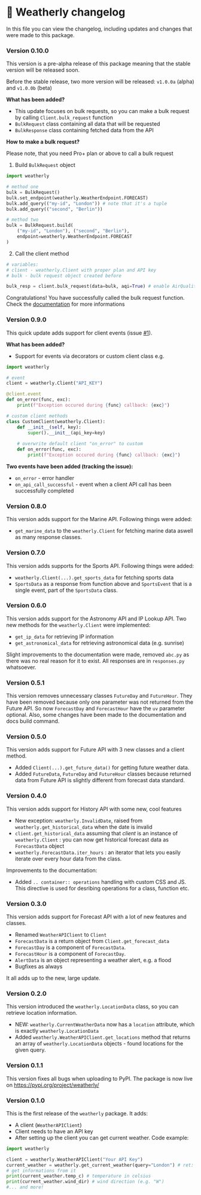 # 📜 Weatherly changelog
In this file you can view the changelog, including updates and changes that were made to this package.

### Version 0.10.0
This version is a pre-alpha release of this package meaning that the stable version will be released soon.

Before the stable release, two more version will be released: ``v1.0.0a`` (alpha) and ``v1.0.0b`` (beta)

**What has been added?**
* This update focuses on bulk requests, so you can make a bulk request by calling `Client.bulk_request` function
* `BulkRequest` class containing all data that will be requested
* `BulkResponse` class containing fetched data from the API

**How to make a bulk request?**

Please note, that you need Pro+ plan or above to call a bulk request

1. Build `BulkRequest` object
```py
import weatherly

# method one
bulk = BulkRequest()
bulk.set_endpoint(weatherly.WeatherEndpoint.FORECAST)
bulk.add_query(("my-id", "London")) # note that it's a tuple
bulk.add_query(("second", "Berlin"))

# method two
bulk = BulkRequest.build(
    ("my-id", "London"), ("second", "Berlin"),
    endpoint=weatherly.WeatherEndpoint.FORECAST
)
```
2. Call the client method
```py
# variables:
# client - weatherly.Client with proper plan and API key
# bulk - bulk request object created before

bulk_resp = client.bulk_request(data=bulk, aqi=True) # enable AirQuality data
```

Congratulations! You have successfully called the bulk request function. Check the [documentation](https://weatherly.rtfd.io/en/latest) for more informations

### Version 0.9.0
This quick update adds support for client events (issue [#1](https://github.com/konradsic/weatherly/issues/1)).

**What has been added?**
* Support for events via decorators or custom client class e.g.
```py
import weatherly

# event
client = weatherly.Client("API_KEY")

@client.event
def on_error(func, exc):
    print(f"Exception occured during {func} callback: {exc}")

# custom client methods
class CustomClient(weatherly.Client):
    def __init__(self, key):
        super().__init__(api_key=key)
    
    # overwrite default client "on_error" to custom
    def on_error(func, exc):
        print(f"Exception occured during {func} callback: {exc}")
```

**Two events have been added (tracking the issue):**
* `on_error` - error handler
* `on_api_call_successful` - event when a client API call has been successfully completed

### Version 0.8.0
This version adds support for the Marine API. Following things were added:
* `get_marine_data` to the `weatherly.Client` for fetching marine data aswell as many response classes.

### Version 0.7.0
This version adds supports for the Sports API. Following things were added:
* `weatherly.Client(...).get_sports_data` for fetching sports data
* `SportsData` as a response from function above and `SportsEvent` that is a single event, part of the `SportsData` class. 

### Version 0.6.0
This version adds support for the Astronomy API and IP Lookup API. Two new methods for the `weatherly.Client` were implemented:
* `get_ip_data` for retrieving IP information
* `get_astronomical_data` for retrieving astronomical data (e.g. sunrise)

Slight improvements to the documentation were made, removed `abc.py` as there was no real reason for it to exist. All responses are in `responses.py` whatsoever.

### Version 0.5.1
This version removes unnecessary classes `FutureDay` and `FutureHour`. They have been removed because only one parameter was not returned from the Future API. 
So now `ForecastDay` and `ForecastHour` have the `uv` parameter optional. Also, some changes have been made to the documentation and docs build command.

### Version 0.5.0
This version adds support for Future API with 3 new classes and a client method.
* Added `Client(...).get_future_data()` for getting future weather data.
* Added `FutureData`, `FutureDay` and `FutureHour` classes because returned data from Future API is slightly different from forecast data standard.

### Version 0.4.0
This version adds support for History API with some new, cool features
* New exception: `weatherly.InvalidDate`, raised from `weatherly.get_historical_data` when the date is invalid
* `client.get_historical_data` assuming that *client* is an instance of `weatherly.Client` : you can now get historical forecast data as `ForecastData` object
* `weatherly.ForecastData.iter_hours` : an iterator that lets you easily iterate over every hour data from the class.

Improvements to the documentation:
* Added `.. container:: operations` handling with custom CSS and JS. This directive is used for desribing operations for a class, function etc.

### Version 0.3.0
This version adds support for Forecast API with a lot of new features and classes.
* Renamed `WeatherAPIClient` to `Client`
* `ForecastData` is a return object from `Client.get_forecast_data`
* `ForecastDay` is a component of `ForecastData`.
* `ForecastHour` is a component of `ForecastDay`.
* `AlertData` is an object representing a weather alert, e.g. a flood
* Bugfixes as always

It all adds up to the new, large update.

### Version 0.2.0
This version introduced the `weatherly.LocationData` class, so you can retrieve location information.
* NEW: `weatherly.CurrentWeatherData` now has a `location` attribute, which is exactly `weatherly.LocationData`
* Added `weatherly.WeatherAPIClient.get_locations` method that returns an array of `weatherly.LocationData` objects - found locations for the given query.

### Version 0.1.1
This version fixes all bugs when uploading to PyPI. The package is now live on https://pypi.org/project/weatherly/

### Version 0.1.0
This is the first release of the `weatherly` package. It adds:
* A client (`WeatherAPIClient`)
* Client needs to have an API key
* After setting up the client you can get current weather. Code example:
```py
import weatherly

client = weatherly.WeatherAPIClient("Your API Key")
current_weather = weatherly.get_current_weather(query="London") # ret: CurrentWeatherData
# get informations from it
print(current_weather.temp_c) # temperature in celsius
print(current_weather.wind_dir) # wind direction (e.g. "W")
#... and more!
```